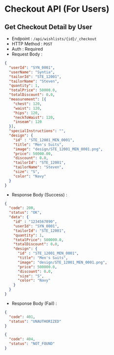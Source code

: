 # Checkout API (For Users)

## Get Checkout Detail by User

+ Endpoint : ``/api/wishlists/{id}/_checkout``
+ HTTP Method : `POST`
+ Auth : Required
+ Request Body :

```json
{
  "userId": "SYN_0001",
  "userName": "Syntia",
  "tailorId": "STE_12001",
  "tailorName": "Steven",
  "quantity": 1,
  "totalPrice": 50000.0,
  "totalDiscount": 0.0,
  "measurement": [{
    "chest": 120,
    "waist": 120,
    "hips": 120,
    "neckToWaist": 120,
    "inseam": 120
  }],
  "specialInstructions": "",
  "design": {
    "id" : "STE_12001_MEN_0001",
    "title": "Men's Suits",
    "image": "design/STE_12001_MEN_0001.png",
    "price": 50000.00,
    "discount": 0.0,
    "tailorId": "STE_12001",
    "tailorName": "Steven",
    "size": "S",
    "color": "Navy"
  }
}
```

+ Response Body (Success) :

```json
{
  "code": 200,
  "status": "OK",
  "data": {
    "id" : "1234567890",
    "userId": "SYN_0001",
    "tailorId": "STE_12001",
    "quantity": 1,
    "totalPrice": 500000.0,
    "totalDiscount": 0.0,
    "design": {
      "id" : "STE_12001_MEN_0001",
      "title": "Men's Suits",
      "image": "design/STE_12001_MEN_0001.png",
      "price": 500000.0,
      "discount": 0.0,
      "size": "S",
      "color": "Navy"
    }
  }
}
```

+ Response Body (Fail) :

```json
{
  "code": 401,
  "status": "UNAUTHORIZED"
}
```

```json
{
  "code": 404,
  "status": "NOT_FOUND"
}
```
